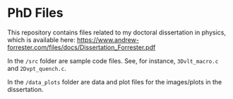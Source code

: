 # PhD Files

This repository contains files related to my doctoral dissertation in physics, which is available here:
https://www.andrew-forrester.com/files/docs/Dissertation_Forrester.pdf

In the `/src` folder are sample code files.  See, for instance, `3Dvlt_macro.c` and `2Dvpt_quench.c`.

In the `/data_plots` folder are data and plot files for the images/plots in the dissertation.
